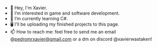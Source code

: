 - 👋 Hey, I'm Xavier.
- 👀 I’m interested in game and software development.
- 🌱 I’m currently learning C#.
- 🖥️ I'll be uploading my finished projects to this page.
- 📫 How to reach me: feel free to send me an email @pedromrxavier@gmail.com or a dm on discord @xavierwastaken!

<!---
XavierWasTaken/XavierWasTaken is a ✨ special ✨ repository because its `README.md` (this file) appears on your GitHub profile.
You can click the Preview link to take a look at your changes.
--->
